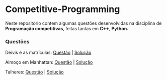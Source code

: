 # Competitive-Programming

<p>Neste repositorio contem algumas questões desenvolvidas na disciplina de <b>Programação competitivas</b>, feitas tantas em <b>C++, Python.</b></p>

### Questões

Deivis e as matrículas: [Questão](https://github.com/rodrigo1835/Competitive-Programming/blob/main/Quest%C3%B5es/%23%20Deivis%20e%20as%20matr%C3%ADculas.md) | [Solução](https://github.com/rodrigo1835/Competitive-Programming/blob/main/Lista_1/DeivisEasMatriculas.py)

Almoço em Manhattan: [Questão](https://github.com/rodrigo1835/Competitive-Programming/blob/main/Quest%C3%B5es/%23%20Almo%C3%A7o%20em%20Manhattan.md) | [Solução](https://github.com/rodrigo1835/Competitive-Programming/blob/main/Lista_1/Almo%C3%A7oManhattan.py)

Talheres: [Questão](https://github.com/rodrigo1835/Competitive-Programming/blob/main/Quest%C3%B5es/%23%20Talheres.md) | [Solução](https://github.com/rodrigo1835/Competitive-Programming/blob/main/Lista_1/Talheres.cpp)
